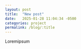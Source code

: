 ```yaml
---
layout: post
title:  "New post"
date:   2025-01-28 11:04:34 -0500
categories: project
permalink: /blog/:title
---
```

Loremipsum